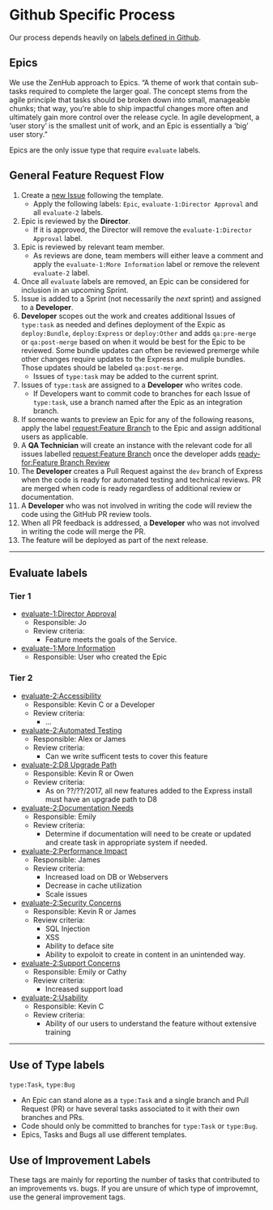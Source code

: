 # Github Specific Process

Our process depends heavily on [labels defined in Github](https://github.com/CuBoulder/express/labels).

## Epics

We use the ZenHub approach to Epics. “A theme of work that contain sub-tasks required to complete the larger goal. The concept stems from the agile principle that tasks should be broken down into small, manageable chunks; that way, you're able to ship impactful changes more often and ultimately gain more control over the release cycle. In agile development, a ‘user story’ is the smallest unit of work, and an Epic is essentially a ‘big’ user story.”

Epics are the only issue type that require `evaluate` labels.

## General Feature Request Flow

1. Create a [new Issue](https://github.com/CuBoulder/express/issues/new) following the template.
    * Apply the following labels: `Epic`, `evaluate-1:Director Approval` and all `evaluate-2` labels.
1. Epic is reviewed by the **Director**.
    * If it is approved, the Director will remove the `evaluate-1:Director Approval` label.
1. Epic is reviewed by relevant team member.
    * As reviews are done, team members will either leave a comment and apply the `evaluate-1:More Information` label or remove the relevent `evaluate-2` label.
1. Once all `evaluate` labels are removed, an Epic can be considered for inclusion in an upcoming Sprint.
1. Issue is added to a Sprint (not necessarily the _next_ sprint) and assigned to a **Developer**.
1. **Developer** scopes out the work and creates additional Issues of `type:task` as needed and defines deployment of the Expic as `deploy:Bundle`, `deploy:Express` or `deploy:Other` and adds `qa:pre-merge` or `qa:post-merge` based on when it would be best for the Epic to be reviewed.  Some bundle updates can often be reviewed premerge while other changes require updates to the Express and muliple bundles.  Those updates should be labeled `qa:post-merge`.
    * Issues of `type:task` may be added to the current sprint.
1. Issues of `type:task` are assigned to a **Developer** who writes code.
    * If Developers want to commit code to branches for each Issue of `type:task`, use a branch named after the Epic as an integration branch.
1. If someone wants to preview an Epic for any of the following reasons, apply the label [request:Feature Branch](https://github.com/CuBoulder/express/issues?q=is%3Aopen+is%3Aissue+label%3A%22request%3AFeature+Branch%22) to the Epic and assign additional users as applicable.
1. A **QA Technician** will create an instance with the relevant code for all issues labelled [request:Feature Branch](https://github.com/CuBoulder/express/issues?q=is%3Aopen+is%3Aissue+label%3A%22request%3AFeature+Branch%22) once the developer adds [ready-for:Feature Branch Review](https://github.com/CuBoulder/express/issues?q=is%3Aopen+is%3Aissue+label%3A%22ready-for%3AFeature+Branch+Review%22)
1. The **Developer** creates a Pull Request against the `dev` branch of Express when the code is ready for automated testing and technical reviews. PR are merged when code is ready regardless of additional review or documentation.
1. A **Developer** who was not involved in writing the code will review the code using the GitHub PR review tools.
1. When all PR feedback is addressed, a **Developer** who was not involved in writing the code will merge the PR.
1. The feature will be deployed as part of the next release.

---

## Evaluate labels

### Tier 1

* [evaluate-1:Director Approval](https://github.com/CuBoulder/express/labels/evaluate-1%3ADirector%20Approval)
  * Responsible: Jo
  * Review criteria:
    * Feature meets the goals of the Service.
* [evaluate-1:More Information](https://github.com/CuBoulder/express/labels/evaluate-1%3AMore%20Information)
  * Responsible: User who created the Epic

### Tier 2

* [evaluate-2:Accessibility](https://github.com/CuBoulder/express/labels/evaluate-2%3AAccessibility)
  * Responsible: Kevin C or a Developer
  * Review criteria:
    * ...
* [evaluate-2:Automated Testing](https://github.com/CuBoulder/express/labels/evaluate-2%3AAutomated%20Testing)
  * Responsible: Alex or James
  * Review criteria:
    * Can we write sufficent tests to cover this feature
* [evaluate-2:D8 Upgrade Path](https://github.com/CuBoulder/express/labels/evaluate-2%3AD8%20Upgrade%20Path)
  * Responsible: Kevin R or Owen
  * Review criteria:
    * As on ??/??/2017, all new features added to the Express install must have an upgrade path to D8
* [evaluate-2:Documentation Needs](https://github.com/CuBoulder/express/labels/evaluate-2%3ADocumentation%20Needs)
  * Responsible: Emily
  * Review criteria:
    * Determine if documentation will need to be create or updated and create task in appropriate system if needed.
* [evaluate-2:Performance Impact](https://github.com/CuBoulder/express/labels/evaluate-2%3APerformance%20Impact)
  * Responsible: James
  * Review criteria:
    * Increased load on DB or Webservers
    * Decrease in cache utilization
    * Scale issues
* [evaluate-2:Security Concerns](https://github.com/CuBoulder/express/labels/evaluate-2%3ASecurity%20Concerns)
  * Responsible: Kevin R or James
  * Review criteria:
    * SQL Injection
    * XSS
    * Ability to deface site
    * Ability to expoloit to create in content in an unintended way.
* [evaluate-2:Support Concerns](https://github.com/CuBoulder/express/labels/evaluate-2%3ASupport%20Concerns)
  * Responsible: Emily or Cathy
  * Review criteria:
    * Increased support load
* [evaluate-2:Usability](https://github.com/CuBoulder/express/labels/evaluate-2%3AUsability)
  * Responsible: Kevin C
  * Review criteria:
    * Ability of our users to understand the feature without extensive training

---

## Use of Type labels

`type:Task`, `type:Bug`

* An Epic can stand alone as a `type:Task` and a single branch and Pull Request (PR) or have several tasks associated to it with their own branches and PRs.
* Code should only be committed to branches for `type:Task` or `type:Bug`.
* Epics, Tasks and Bugs all use different templates.

## Use of Improvement Labels

These tags are mainly for reporting the number of tasks that contributed to an improvements vs. bugs. If you are unsure of which type of improvemnt, use the general improvement tags. 
